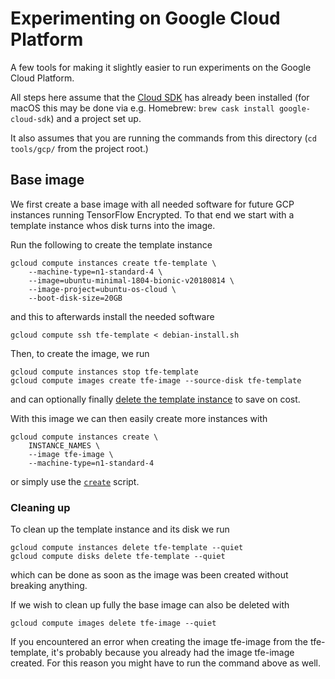 # Experimenting on Google Cloud Platform

A few tools for making it slightly easier to run experiments on the Google Cloud Platform.

All steps here assume that the [Cloud SDK](https://cloud.google.com/sdk/) has already been installed (for macOS this may be done via e.g. Homebrew: `brew cask install google-cloud-sdk`) and a project set up.

It also assumes that you are running the commands from this directory (`cd tools/gcp/` from the project root.)

## Base image

We first create a base image with all needed software for future GCP instances running TensorFlow Encrypted. To that end we start with a template instance whos disk turns into the image.

Run the following to create the template instance
```shell
gcloud compute instances create tfe-template \
    --machine-type=n1-standard-4 \
    --image=ubuntu-minimal-1804-bionic-v20180814 \
    --image-project=ubuntu-os-cloud \
    --boot-disk-size=20GB
```
and this to afterwards install the needed software
```shell
gcloud compute ssh tfe-template < debian-install.sh
```

Then, to create the image, we run
```shell
gcloud compute instances stop tfe-template
gcloud compute images create tfe-image --source-disk tfe-template
```
and can optionally finally [delete the template instance](#cleaning-up) to save on cost.

With this image we can then easily create more instances with
```shell
gcloud compute instances create \
    INSTANCE_NAMES \
    --image tfe-image \
    --machine-type=n1-standard-4
```
or simply use the [`create`](./create) script.

### Cleaning up

To clean up the template instance and its disk we run
```shell
gcloud compute instances delete tfe-template --quiet
gcloud compute disks delete tfe-template --quiet
```
which can be done as soon as the image was been created without breaking anything.

If we wish to clean up fully the base image can also be deleted with
```shell
gcloud compute images delete tfe-image --quiet
```
If you encountered an error when creating the image tfe-image from the tfe-template, it's probably because you already had the image tfe-image created. For this reason you might have to run the command above as well.
